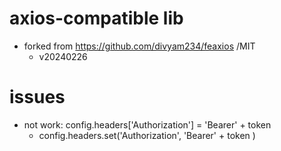# axios-compatible lib
- forked from https://github.com/divyam234/feaxios /MIT
  - v20240226
# issues
- not work: config.headers['Authorization'] = 'Bearer' + token
  - config.headers.set('Authorization', 'Bearer' + token )
